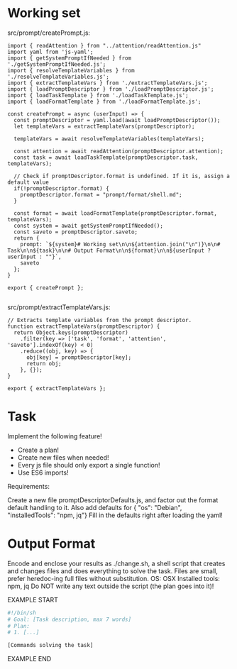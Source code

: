 # Working set

src/prompt/createPrompt.js:
```
import { readAttention } from "../attention/readAttention.js"
import yaml from 'js-yaml';
import { getSystemPromptIfNeeded } from './getSystemPromptIfNeeded.js';
import { resolveTemplateVariables } from './resolveTemplateVariables.js';
import { extractTemplateVars } from './extractTemplateVars.js';
import { loadPromptDescriptor } from './loadPromptDescriptor.js';
import { loadTaskTemplate } from './loadTaskTemplate.js';
import { loadFormatTemplate } from './loadFormatTemplate.js';

const createPrompt = async (userInput) => {
  const promptDescriptor = yaml.load(await loadPromptDescriptor());
  let templateVars = extractTemplateVars(promptDescriptor);

  templateVars = await resolveTemplateVariables(templateVars);

  const attention = await readAttention(promptDescriptor.attention);
  const task = await loadTaskTemplate(promptDescriptor.task, templateVars);
  
  // Check if promptDescriptor.format is undefined. If it is, assign a default value
  if(!promptDescriptor.format) {
    promptDescriptor.format = "prompt/format/shell.md";
  }
  
  const format = await loadFormatTemplate(promptDescriptor.format, templateVars);
  const system = await getSystemPromptIfNeeded();
  const saveto = promptDescriptor.saveto;
  return {
    prompt: `${system}# Working set\n\n${attention.join("\n")}\n\n# Task\n\n${task}\n\n# Output Format\n\n${format}\n\n${userInput ? userInput : ""}`,
    saveto
  };
}

export { createPrompt };


```

src/prompt/extractTemplateVars.js:
```
// Extracts template variables from the prompt descriptor.
function extractTemplateVars(promptDescriptor) {
  return Object.keys(promptDescriptor)
    .filter(key => ['task', 'format', 'attention', 'saveto'].indexOf(key) < 0)
    .reduce((obj, key) => {
      obj[key] = promptDescriptor[key];
      return obj;
    }, {});
}

export { extractTemplateVars };

```


# Task

Implement the following feature!

- Create a plan!
- Create new files when needed!
- Every js file should only export a single function!
- Use ES6 imports!

Requirements:

Create a new file promptDescriptorDefaults.js, and factor out the
format default handling to it.
Also add defaults for
{ &#34;os&#34;: &#34;Debian&#34;, &#34;installedTools&#34;: &#34;npm, jq&#34;}
Fill in the defaults right after loading the yaml!



# Output Format

Encode and enclose your results as ./change.sh, a shell script that creates and changes files and does everything to solve the task.
Files are small, prefer heredoc-ing full files without substitution.
OS: OSX
Installed tools: npm, jq
Do NOT write any text outside the script (the plan goes into it)!


EXAMPLE START

```sh
#!/bin/sh
# Goal: [Task description, max 7 words]
# Plan:
# 1. [...]

[Commands solving the task]
```

EXAMPLE END


